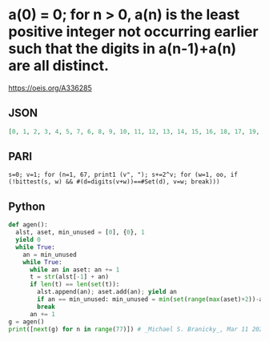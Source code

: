 # a\(0\) \= 0; for n \> 0, a\(n\) is the least positive integer not occurring earlier such that the digits in a\(n\-1\)\+a\(n\) are all distinct\.
https://oeis.org/A336285
## JSON
```JSON
[0, 1, 2, 3, 4, 5, 7, 6, 8, 9, 10, 11, 12, 13, 14, 15, 16, 18, 17, 19, 20, 21, 22, 23, 24, 25, 26, 27, 29, 28, 30, 31, 32, 33, 34, 35, 36, 37, 38, 40, 39, 41, 42, 43, 44, 45, 46, 47, 48, 49, 53, 50, 52, 51, 54, 55, 65, 58, 62, 61, 59, 64, 56, 67, 57, 63, 60, 66, 68, 69, 70, 72, 71, 74, 73, 75, 77]
```
## PARI
```PARI
s=0; v=1; for (n=1, 67, print1 (v", "); s+=2^v; for (w=1, oo, if (!bittest(s, w) && #(d=digits(v+w))==#Set(d), v=w; break)))
```
## Python
```Python
def agen():
  alst, aset, min_unused = [0], {0}, 1
  yield 0
  while True:
    an = min_unused
    while True:
      while an in aset: an += 1
      t = str(alst[-1] + an)
      if len(t) == len(set(t)):
        alst.append(an); aset.add(an); yield an
        if an == min_unused: min_unused = min(set(range(max(aset)+2))-aset)
        break
      an += 1
g = agen()
print([next(g) for n in range(77)]) # _Michael S. Branicky_, Mar 11 2021
```
